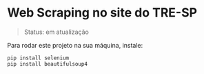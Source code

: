 <h1>Web Scraping no site do TRE-SP</h1>

> Status: em atualização

Para rodar este projeto na sua máquina, instale:

```
pip install selenium
pip install beautifulsoup4
```
